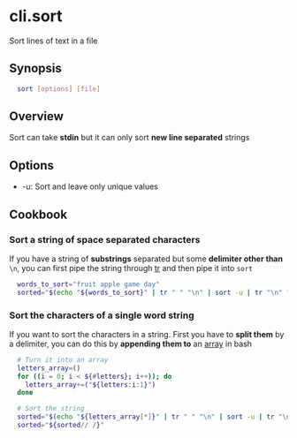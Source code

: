 # cli.sort

Sort lines of text in a file

## Synopsis

```bash
  sort [options] [file]
```

## Overview

Sort can take **stdin** but it can only sort **new line separated** strings

## Options

- -u: Sort and leave only unique values

## Cookbook

### Sort a string of space separated characters

If you have a string of **substrings** separated but some **delimiter other
than** `\n`, you can first pipe the string through [tr](./bjmz.md) and then
pipe it into `sort`

```bash
  words_to_sort="fruit apple game day"
  sorted="$(echo "${words_to_sort}" | tr " " "\n" | sort -u | tr "\n" " ")"
```

### Sort the characters of a single word string

If you want to sort the characters in a string. First you have to **split
them** by a delimiter, you can do this by **appending them to** an
[array](./800e.md) in bash

```bash
  # Turn it into an array
  letters_array=()
  for ((i = 0; i < ${#letters}; i++)); do
    letters_array+=("${letters:i:1}")
  done

  # Sort the string
  sorted="$(echo "${letters_array[*]}" | tr " " "\n" | sort -u | tr "\n" " ")"
  sorted="${sorted// /}"
```
